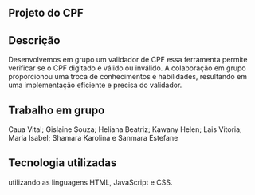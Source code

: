## Projeto do CPF

## Descrição
Desenvolvemos em grupo um validador de CPF essa ferramenta permite verificar se o CPF digitado é válido ou inválido. 
A colaboração em grupo proporcionou uma troca de conhecimentos e habilidades, resultando em uma implementação eficiente e precisa do validador.

## Trabalho em grupo 
Caua Vital;
Gislaine Souza;
Heliana Beatriz;
Kawany Helen;
Lais Vitoria;
Maria Isabel;
Shamara Karolina 
e Sanmara Estefane

 ## Tecnologia utilizadas 
 utilizando as linguagens HTML, JavaScript e CSS. 

